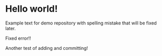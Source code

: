 # Hello world!
Example text for demo repository with spelling mistake that will be fixed later.

Fixed error!!

Another test of adding and committing!